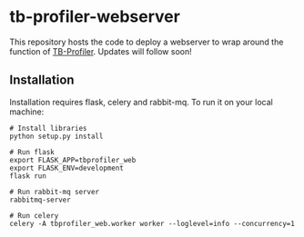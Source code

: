 # tb-profiler-webserver

This repository hosts the code to deploy a webserver to wrap around the function of [TB-Profiler](https://github.com/jodyphelan/TBProfiler/). Updates will follow soon!

## Installation
Installation requires flask, celery and rabbit-mq.
To run it on your local machine:
```
# Install libraries
python setup.py install

# Run flask
export FLASK_APP=tbprofiler_web
export FLASK_ENV=development
flask run

# Run rabbit-mq server
rabbitmq-server

# Run celery
celery -A tbprofiler_web.worker worker --loglevel=info --concurrency=1
```
